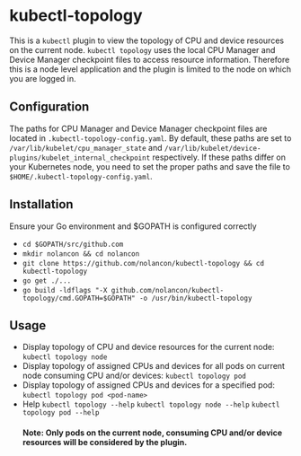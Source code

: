 # kubectl-topology
This is a `kubectl` plugin to view the topology of CPU and device resources on the current node. `kubectl topology` uses the local CPU Manager and Device Manager checkpoint files to access resource information. Therefore this is a node level application and the plugin is limited to the node on which you are logged in.
  
## Configuration
The paths for CPU Manager and Device Manager checkpoint files are located in `.kubectl-topology-config.yaml`.
By default, these paths are set to `/var/lib/kubelet/cpu_manager_state` and `/var/lib/kubelet/device-plugins/kubelet_internal_checkpoint` respectively. If these paths differ on your Kubernetes node, you need to set the proper paths and save the file to `$HOME/.kubectl-topology-config.yaml`.    

## Installation
Ensure your Go environment and $GOPATH is configured correctly
- `cd $GOPATH/src/github.com`
- `mkdir nolancon && cd nolancon`
- `git clone https://github.com/nolancon/kubectl-topology && cd kubectl-topology`
- `go get ./...`
- `go build -ldflags "-X github.com/nolancon/kubectl-topology/cmd.GOPATH=$GOPATH" -o /usr/bin/kubectl-topology`

## Usage
- Display topology of CPU and device resources for the current node:
`kubectl topology node`
- Display topology of assigned CPUs and devices for all pods on current node consuming CPU and/or devices:
`kubectl topology pod`
- Display topology of assigned CPUs and devices for a specified pod:
`kubectl topology pod <pod-name>`
- Help
`kubectl topology --help`
`kubectl topology node --help`
`kubectl topology pod --help`
  #### Note: Only pods on the current node, consuming CPU and/or device resources will be considered by the plugin.

